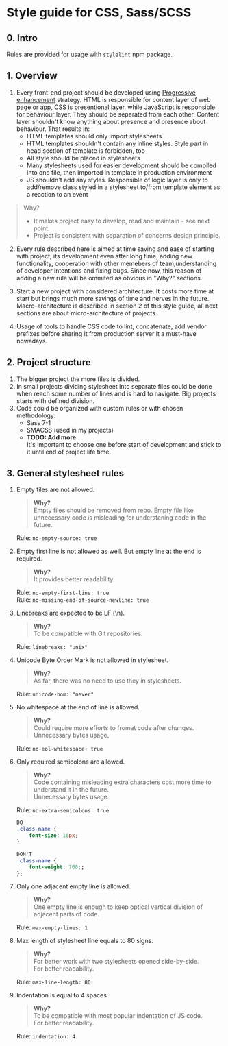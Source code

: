 # Style guide for CSS, Sass/SCSS

## 0. Intro

Rules are provided for usage with `stylelint` npm package.

## 1. Overview

1. Every front-end project should be developed using [Progressive enhancement](https://en.wikipedia.org/wiki/Progressive_enhancement) strategy. HTML is responsible for content layer of web page or app, CSS is presentional layer, while JavaScript is responsible for behaviour layer. They should be separated from each other. Content layer shouldn't know anything about presence and presence about behaviour. That results in:
    * HTML templates should only import stylesheets
    * HTML templates shouldn't contain any inline styles. Style part in head section of template is forbidden, too
    * All style should be placed in stylesheets
    * Many stylesheets used for easier development should be compiled into one file, then imported in template in production environment
    * JS shouldn't add any styles. Responsible of logic layer is only to add/remove class styled in a stylesheet to/from template element as a reaction to an event

>Why?  
>* It makes project easy to develop, read and maintain - see next point.  
>* Project is consistent with separation of concerns design principle.

2. Every rule described here is aimed at time saving and ease of starting with project, its development even after long time, adding new functionality, cooperation with other memebers of team,understanding of developer intentions and fixing bugs. Since now, this reason of adding a new rule will be ommited as obvious in "Why?" sections.

3. Start a new project with considered architecture. It costs more time at start but brings much more savings of time and nerves in the future. Macro-architecture is described in section 2 of this style guide, all next sections are about micro-architecture of projects.

4. Usage of tools to handle CSS code to lint, concatenate, add vendor prefixes before sharing it from production server it a must-have nowadays.

## 2. Project structure

1. The bigger project the more files is divided.
2. In small projects dividing stylesheet into separate files could be done when reach some number of lines and is hard to navigate. Big projects starts with defined division.
3. Code could be organized with custom rules or with chosen methodology:
    * Sass 7-1
    * SMACSS (used in my projects)
    * **TODO: Add more**  
It's important to choose one before start of development and stick to it until end of project life time.

## 3. General stylesheet rules

1. Empty files are not allowed.  
    > **Why?**  
    > Empty files should be removed from repo. Empty file like unnecessary code is misleading for understaning code in the future.

    Rule: `no-empty-source: true`

2. Empty first line is not allowed as well. But empty line at the end is required.  
    > **Why?**  
    > It provides better readability.

    Rule: `no-empty-first-line: true`  
    Rule: `no-missing-end-of-source-newline: true`

3. Linebreaks are expected to be LF (\n).  
    > **Why?**  
    > To be compatible with Git repositories.

    Rule: `linebreaks: "unix"`

4. Unicode Byte Order Mark is not allowed in stylesheet.  
    > **Why?**  
    > As far, there was no need to use they in stylesheets.

    Rule: `unicode-bom: "never"`

5. No whitespace at the end of line is allowed.  
    > **Why?**  
    > Could require more efforts to fromat code after changes.  
    > Unnecessary bytes usage.

    Rule: `no-eol-whitespace: true`

6. Only required semicolons are allowed.  
    > **Why?**  
    > Code containing misleading extra characters cost more time to understand it in the future.  
    > Unnecessary bytes usage.

    Rule: `no-extra-semicolons: true`

    ```css
    DO
    .class-name {
        font-size: 16px;
    }

    DON'T
    .class-name {
        font-weight: 700;;
    };
    ```

7. Only one adjacent empty line is allowed.  
    > **Why?**  
    > One empty line is enough to keep optical vertical division of adjacent parts of code.

    Rule: `max-empty-lines: 1`

8. Max length of stylesheet line equals to 80 signs.  
    > **Why?**  
    > For better work with two stylesheets opened side-by-side.  
    > For better readability.

    Rule: `max-line-length: 80`

9. Indentation is equal to 4 spaces.  
    > **Why?**  
    > To be compatible with most popular indentation of JS code.  
    > For better readability.

    Rule: `indentation: 4`